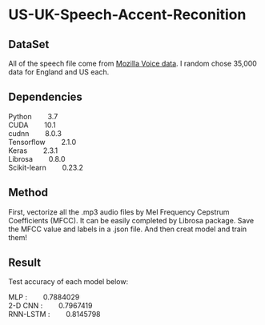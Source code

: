 # US-UK-Speech-Accent-Reconition    


## DataSet  

All of the speech file come from [Mozilla Voice data](https://commonvoice.mozilla.org/en/datasets).
I random chose 35,000 data for England and US each.    

## Dependencies  

Python                 &emsp;&emsp;3.7  
CUDA                   &emsp;&emsp;10.1  
cudnn                  &emsp;&emsp;8.0.3  
Tensorflow             &emsp;&emsp;2.1.0  
Keras                  &emsp;&emsp;2.3.1  
Librosa                &emsp;&emsp;0.8.0  
Scikit-learn           &emsp;&emsp;0.23.2    


## Method  

First, vectorize all the .mp3 audio files by Mel Frequency Cepstrum Coefficients (MFCC). It can be easily completed by Librosa package. Save the MFCC value and labels in a .json file. And then creat model and train them!    


## Result  

Test accuracy of each model below:    

MLP :              &emsp;&emsp;0.7884029  
2-D CNN :          &emsp;&emsp;0.7967419  
RNN-LSTM :         &emsp;&emsp;0.8145798  
